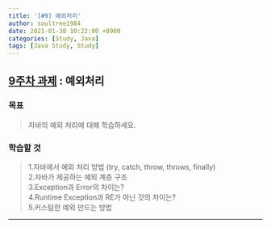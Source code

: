 ```yaml
---
title: '[#9] 예외처리'
author: soultree1984
date: 2021-01-30 10:22:00 +0900
categories: [Study, Java]
tags: [Java Study, Study]
---
```


## [**9주차 과제**][4] : 예외처리
[4]: https://github.com/whiteship/live-study/issues/9

### 목표
> 자바의 예외 처리에 대해 학습하세요.

### 학습할 것
> 1.자바에서 예외 처리 방법 (try, catch, throw, throws, finally) <br/>
> 2.자바가 제공하는 예외 계층 구조 <br/>
> 3.Exception과 Error의 차이는? <br/>
> 4.Runtime Exception과 RE가 아닌 것의 차이는? <br/>
> 5.커스텀한 예외 만드는 방법 <br/>

<hr/>
